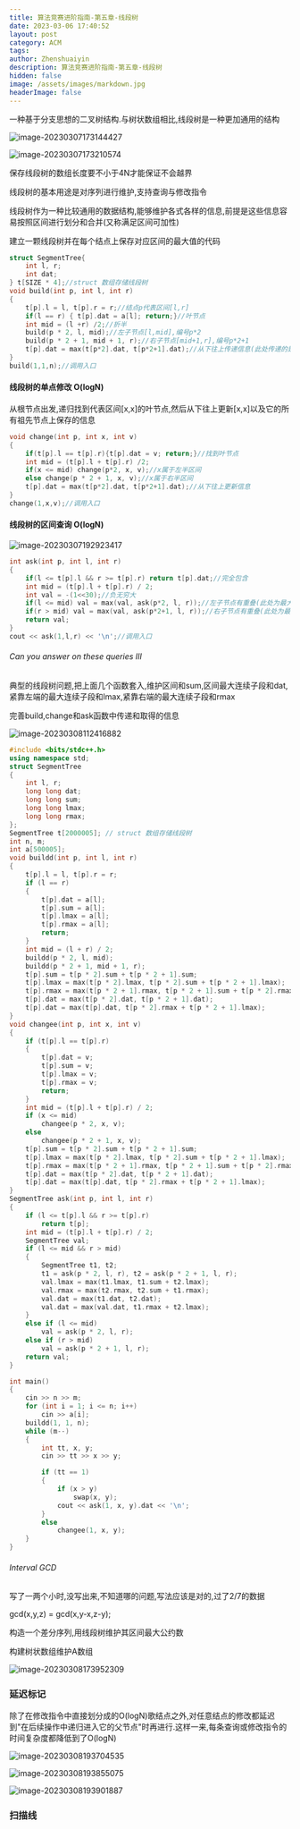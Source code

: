```yaml
---
title: 算法竞赛进阶指南-第五章-线段树
date: 2023-03-06 17:40:52
layout: post
category: ACM
tags:
author: Zhenshuaiyin
description: 算法竞赛进阶指南-第五章-线段树
hidden: false
image: /assets/images/markdown.jpg
headerImage: false
---
```


一种基于分支思想的二叉树结构.与树状数组相比,线段树是一种更加通用的结构

![image-20230307173144427](../../../AppData/Roaming/Typora/typora-user-images/image-20230307173144427.png)

![image-20230307173210574](../../../AppData/Roaming/Typora/typora-user-images/image-20230307173210574.png)

保存线段树的数组长度要不小于4N才能保证不会越界

线段树的基本用途是对序列进行维护,支持查询与修改指令

线段树作为一种比较通用的数据结构,能够维护各式各样的信息,前提是这些信息容易按照区间进行划分和合并(又称满足区间可加性)

建立一颗线段树并在每个结点上保存对应区间的最大值的代码

```c++
struct SegmentTree{
    int l, r;
    int dat;
} t[SIZE * 4];//struct 数组存储线段树
void build(int p, int l, int r)
{
    t[p].l = l, t[p].r = r;//结点p代表区间[l,r]
    if(l == r) { t[p].dat = a[l]; return;}//叶节点
    int mid = (l +r) /2;//折半
    build(p * 2, l, mid);//左子节点[l,mid],编号p*2
    build(p * 2 + 1, mid + 1, r);//右子节点[mid+1,r],编号p*2+1
    t[p].dat = max(t[p*2].dat, t[p*2+1].dat);//从下往上传递信息(此处传递的是最大值信息,具体可根据问题修改)
}
build(1,1,n);//调用入口
```

#### 线段树的单点修改 O(logN)

从根节点出发,递归找到代表区间[x,x]的叶节点,然后从下往上更新[x,x]以及它的所有祖先节点上保存的信息

```c++
void change(int p, int x, int v)
{
    if(t[p].l == t[p].r){t[p].dat = v; return;}//找到叶节点
    int mid = (t[p].l + t[p].r) /2;
    if(x <= mid) change(p*2, x, v);//x属于左半区间
    else change(p * 2 + 1, x, v);//x属于右半区间
    t[p].dat = max(t[p*2].dat, t[p*2+1].dat);//从下往上更新信息
}
change(1,x,v);//调用入口
```

#### 线段树的区间查询 O(logN)

![image-20230307192923417](../../../AppData/Roaming/Typora/typora-user-images/image-20230307192923417.png)

```c++
int ask(int p, int l, int r)
{
    if(l <= t[p].l && r >= t[p].r) return t[p].dat;//完全包含
    int mid = (t[p].l + t[p].r) / 2;
    int val = -(1<<30);//负无穷大
    if(l <= mid) val = max(val, ask(p*2, l, r));//左子节点有重叠(此处为最大值信息)
    if(r > mid) val = max(val, ask(p*2+1, l, r));//右子节点有重叠(此处为最大值信息)
    return val;
}
cout << ask(1,l,r) << '\n';//调用入口
```

###### Can you answer on these queries III

典型的线段树问题,把上面几个函数套入,维护区间和sum,区间最大连续子段和dat,紧靠左端的最大连续子段和lmax,紧靠右端的最大连续子段和rmax

完善build,change和ask函数中传递和取得的信息

![image-20230308112416882](../../../AppData/Roaming/Typora/typora-user-images/image-20230308112416882.png)

```c++
#include <bits/stdc++.h>
using namespace std;
struct SegmentTree
{
    int l, r;
    long long dat;
    long long sum;
    long long lmax;
    long long rmax;
};
SegmentTree t[2000005]; // struct 数组存储线段树
int n, m;
int a[500005];
void buildd(int p, int l, int r)
{
    t[p].l = l, t[p].r = r;
    if (l == r)
    {
        t[p].dat = a[l];
        t[p].sum = a[l];
        t[p].lmax = a[l];
        t[p].rmax = a[l];
        return;
    }
    int mid = (l + r) / 2;
    buildd(p * 2, l, mid);
    buildd(p * 2 + 1, mid + 1, r);
    t[p].sum = t[p * 2].sum + t[p * 2 + 1].sum;
    t[p].lmax = max(t[p * 2].lmax, t[p * 2].sum + t[p * 2 + 1].lmax);
    t[p].rmax = max(t[p * 2 + 1].rmax, t[p * 2 + 1].sum + t[p * 2].rmax);
    t[p].dat = max(t[p * 2].dat, t[p * 2 + 1].dat);
    t[p].dat = max(t[p].dat, t[p * 2].rmax + t[p * 2 + 1].lmax);
}
void changee(int p, int x, int v)
{
    if (t[p].l == t[p].r)
    {
        t[p].dat = v;
        t[p].sum = v;
        t[p].lmax = v;
        t[p].rmax = v;
        return;
    }
    int mid = (t[p].l + t[p].r) / 2;
    if (x <= mid)
        changee(p * 2, x, v);
    else
        changee(p * 2 + 1, x, v);
    t[p].sum = t[p * 2].sum + t[p * 2 + 1].sum;
    t[p].lmax = max(t[p * 2].lmax, t[p * 2].sum + t[p * 2 + 1].lmax);
    t[p].rmax = max(t[p * 2 + 1].rmax, t[p * 2 + 1].sum + t[p * 2].rmax);
    t[p].dat = max(t[p * 2].dat, t[p * 2 + 1].dat);
    t[p].dat = max(t[p].dat, t[p * 2].rmax + t[p * 2 + 1].lmax);
}
SegmentTree ask(int p, int l, int r)
{
    if (l <= t[p].l && r >= t[p].r)
        return t[p];
    int mid = (t[p].l + t[p].r) / 2;
    SegmentTree val;
    if (l <= mid && r > mid)
    {
        SegmentTree t1, t2;
        t1 = ask(p * 2, l, r), t2 = ask(p * 2 + 1, l, r);
        val.lmax = max(t1.lmax, t1.sum + t2.lmax);
        val.rmax = max(t2.rmax, t2.sum + t1.rmax);
        val.dat = max(t1.dat, t2.dat);
        val.dat = max(val.dat, t1.rmax + t2.lmax);
    }
    else if (l <= mid)
        val = ask(p * 2, l, r);
    else if (r > mid)
        val = ask(p * 2 + 1, l, r);
    return val;
}

int main()
{
    cin >> n >> m;
    for (int i = 1; i <= n; i++)
        cin >> a[i];
    buildd(1, 1, n);
    while (m--)
    {
        int tt, x, y;
        cin >> tt >> x >> y;

        if (tt == 1)
        {
            if (x > y)
                swap(x, y);
            cout << ask(1, x, y).dat << '\n';
        }
        else
            changee(1, x, y);
    }
}
```

###### Interval GCD

写了一两个小时,没写出来,不知道哪的问题,写法应该是对的,过了2/7的数据

gcd(x,y,z) = gcd(x,y-x,z-y);

构造一个差分序列,用线段树维护其区间最大公约数

构建树状数组维护A数组

![image-20230308173952309](https://gitee.com/yzs1/picture/raw/master/Typora-Images/20230308173953.png)

### 延迟标记

除了在修改指令中直接划分成的O(logN)歌结点之外,对任意结点的修改都延迟到"在后续操作中递归进入它的父节点"时再进行.这样一来,每条查询或修改指令的时间复杂度都降低到了O(logN)

![image-20230308193704535](../../../AppData/Roaming/Typora/typora-user-images/image-20230308193704535.png)

![image-20230308193855075](../../../AppData/Roaming/Typora/typora-user-images/image-20230308193855075.png)

![image-20230308193901887](../../../AppData/Roaming/Typora/typora-user-images/image-20230308193901887.png)

### 扫描线

